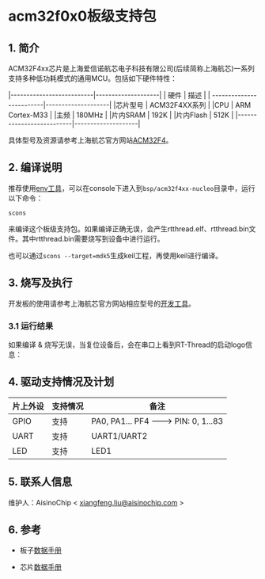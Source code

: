 # acm32f0x0板级支持包

## 1. 简介

ACM32F4xx芯片是上海爱信诺航芯电子科技有限公司(后续简称上海航芯)一系列支持多种低功耗模式的通用MCU。包括如下硬件特性：

|--------------------------|--------------------|
|         硬件             |         描述       |
| -------------------------|--------------------|
|芯片型号                  | ACM32F4XX系列      |
|CPU                       | ARM Cortex-M33     |
|主频                      | 180MHz             |
|片内SRAM                  | 192K               |
|片内Flash                 | 512K               |
|--------------------------|--------------------|

具体型号及资源请参考上海航芯官方网站[ACM32F4](www.aisinochip.com/index.php/product/child1/id/219.html)。

## 2. 编译说明

推荐使用[env工具][1]，可以在console下进入到`bsp/acm32f4xx-nucleo`目录中，运行以下命令：

`scons`

来编译这个板级支持包。如果编译正确无误，会产生rtthread.elf、rtthread.bin文件。其中rtthread.bin需要烧写到设备中进行运行。

也可以通过`scons --target=mdk5`生成keil工程，再使用keil进行编译。

## 3. 烧写及执行

开发板的使用请参考上海航芯官方网站相应型号的[开发工具](www.aisinochip.com/index.php/product/detail/id/25.html)。

### 3.1 运行结果

如果编译 & 烧写无误，当复位设备后，会在串口上看到RT-Thread的启动logo信息：

## 4. 驱动支持情况及计划

| **片上外设**  | **支持情况** |               **备注**                |
| ------------- | ------------ | ------------------------------------- |
| GPIO          |     支持     | PA0, PA1... PF4 ---> PIN: 0, 1...83  |
| UART          |     支持     |              UART1/UART2              |
| LED           |     支持     |              LED1                     |

## 5. 联系人信息

维护人：AisinoChip < xiangfeng.liu@aisinochip.com >

## 6. 参考

* 板子[数据手册][2]
* 芯片[数据手册][3]

  [1]: https://www.rt-thread.org/page/download.html
  [2]: www.aisinochip.com/index.php/product/detail/id/50.html
  [3]: www.aisinochip.com/index.php/product/detail/id/50.html
